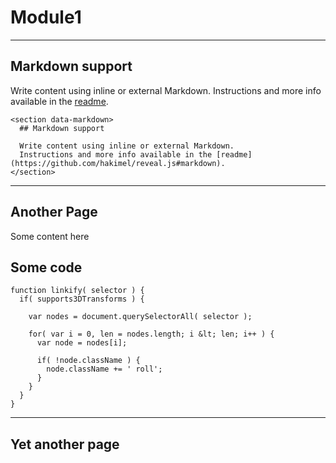 # Module1

---

## Markdown support

Write content using inline or external Markdown.
Instructions and more info available in the [readme](https://github.com/hakimel/reveal.js#markdown).

```
<section data-markdown>
  ## Markdown support

  Write content using inline or external Markdown.
  Instructions and more info available in the [readme](https://github.com/hakimel/reveal.js#markdown).
</section>
```

---

## Another Page
Some content here


## Some code

```
function linkify( selector ) {
  if( supports3DTransforms ) {

    var nodes = document.querySelectorAll( selector );

    for( var i = 0, len = nodes.length; i &lt; len; i++ ) {
      var node = nodes[i];

      if( !node.className ) {
        node.className += ' roll';
      }
    }
  }
}
```

---

## Yet another page
